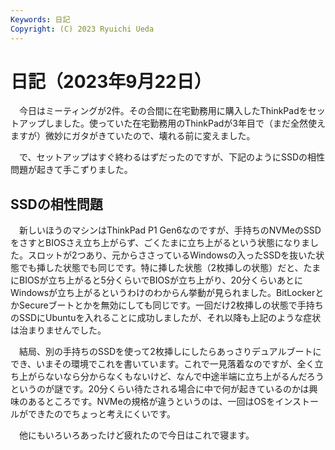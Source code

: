 ```yaml
---
Keywords: 日記
Copyright: (C) 2023 Ryuichi Ueda
---
```


# 日記（2023年9月22日）

　今日はミーティングが2件。その合間に在宅勤務用に購入したThinkPadをセットアップしました。使っていた在宅勤務用のThinkPadが3年目で（まだ全然使えますが）微妙にガタがきていたので、壊れる前に変えました。

　で、セットアップはすぐ終わるはずだったのですが、下記のようにSSDの相性問題が起きて手こずりました。

## SSDの相性問題

　新しいほうのマシンはThinkPad P1 Gen6なのですが、手持ちのNVMeのSSDをさすとBIOSさえ立ち上がらず、ごくたまに立ち上がるという状態になりました。スロットが2つあり、元からささっているWindowsの入ったSSDを抜いた状態でも挿した状態でも同じです。特に挿した状態（2枚挿しの状態）だと、たまにBIOSが立ち上がると5分くらいでBIOSが立ち上がり、20分くらいあとにWindowsが立ち上がるというわけのわからん挙動が見られました。BitLockerとかSecureブートとかを無効にしても同じです。一回だけ2枚挿しの状態で手持ちのSSDにUbuntuを入れることに成功しましたが、それ以降も上記のような症状は治まりませんでした。

　結局、別の手持ちのSSDを使って2枚挿しにしたらあっさりデュアルブートにでき、いまその環境でこれを書いています。これで一見落着なのですが、全く立ち上がらないなら分からなくもないけど、なんで中途半端に立ち上がるんだろうというのが謎です。20分くらい待たされる場合に中で何が起きているのかは興味のあるところです。NVMeの規格が違うというのは、一回はOSをインストールができたのでちょっと考えにくいです。


　他にもいろいろあったけど疲れたので今日はこれで寝ます。
